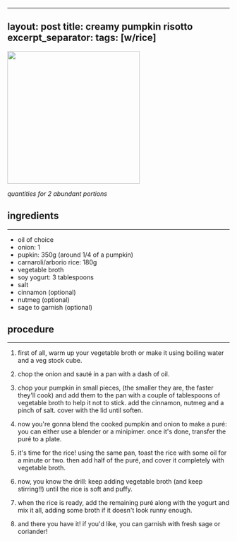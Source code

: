 
---
layout: post
title: creamy pumpkin risotto
excerpt_separator: <!--more-->
tags: [w/rice]
---

 <img src="../../../images/pumpkin-risotto.jpg" width="300">
 
 <!--more-->



*quantities for 2 abundant portions*



## ingredients
---

- oil of choice
- onion: 1
- pupkin: 350g (around 1/4 of a pumpkin)
- carnaroli/arborio rice: 180g
- vegetable broth
- soy yogurt: 3 tablespoons
- salt
- cinnamon (optional)
- nutmeg (optional)
- sage to garnish (optional)

## procedure
---

1. first of all, warm up your vegetable broth or make it using boiling water and a veg stock cube.

2. chop the onion and sauté in a pan with a dash of oil.
   
3. chop your pumpkin in small pieces, (the smaller they are, the faster they'll cook) and add them to the pan with a couple of tablespoons of vegetable broth to help it not to stick. add the cinnamon, nutmeg and a pinch of salt. cover with the lid until soften.
   
4. now you're gonna blend the cooked pumpkin and onion to make a puré: you can either use a blender or a minipimer. once it's done, transfer the puré to a plate.

5. it's time for the rice! using the same pan, toast the rice with some oil for a minute or two. then add half of the puré, and cover it completely with vegetable broth.

6. now, you know the drill: keep adding vegetable broth (and keep stirring!!) until the rice is soft and puffy.

7. when the rice is ready, add the remaining puré along with the yogurt and mix it all, adding some broth if it doesn't look runny enough.

8. and there you have it! if you'd like, you can garnish with fresh sage or coriander!



